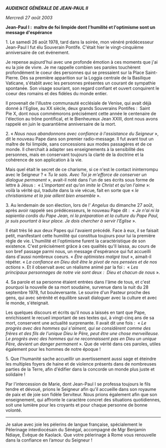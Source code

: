 ***AUDIENCE GÉNÉRALE DE JEAN-PAUL II***

*Mercredi 27 août 2003*

**Jean-Paul I :  maître de foi limpide dont l'humilité et l'optimisme sont un message d'espérance**

1. Le samedi 26 août 1978, tard dans la soirée, mon vénéré prédécesseur Jean-Paul I fut élu Souverain Pontife. C'était hier le vingt-cinquième anniversaire de cet événement.

Je repense aujourd'hui avec une profonde émotion à ces moments que j'ai eu la joie de vivre. Je me rappelle combien ses paroles touchèrent profondément le coeur des personnes qui se pressaient sur la Place Saint-Pierre. Dès sa première apparition sur la Loggia centrale de la Basilique Vaticane, s'établit avec les personnes présentes un courant de sympathie spontanée. Son visage souriant, son regard confiant et ouvert conquirent le coeur des romains et des fidèles du monde entier.

Il provenait de l'illustre communauté ecclésiale de Venise, qui avait déjà donné à l'Eglise, au XX siècle, deux grands Souverains Pontifes :  Saint Pie X, dont nous commémorons précisément cette année le centenaire de l'élection au trône pontifical, et le Bienheureux Jean XXIII, dont nous avons rappelé en juin le quarantième anniversaire de la mort.

2. « *Nous nous abandonnons avec confiance à l'assistance du Seigneur* », dit le nouveau Pape dans son premier radio-message. Il fut avant tout un maître de foi limpide, sans concessions aux modes passagères et de ce monde. Il cherchait à adapter ses enseignements à la sensibilité des personnes, mais en conservant toujours la clarté de la doctrine et la cohérence de son application à la vie.

Mais quel était le secret de ce charisme, si ce n'est le contact ininterrompu avec le Seigneur ? « *Tu le sais. Avec Toi je m'efforce de conserver un dialogue permanent* », avait-il noté dans l'un de ses écrits sous forme de lettre à Jésus :  « *L'important est qu'on imite le Christ et qu'on l'aime* »:  voilà la vérité qui, traduite dans la vie vécue, fait en sorte que « *le christianisme et la joie aillent bien ensemble* ».

3. Au lendemain de son élection, lors de l' *Angelus* du dimanche 27 août, après avoir rappelé ses prédécesseurs, le nouveau Pape dit :  « *Je n'ai ni la sapientia cordis du Pape Jean, ni la préparation et la culture du Pape Paul, je suis pourtant à leur place. Je dois chercher à servir l'Eglise* ».

Il était très lié aux deux Papes qui l'avaient précédé. Face à eux, il se faisait petit, manifestant cette humilité qui constitua toujours pour lui la première règle de vie. L'humilité et l'optimisme furent la caractéristique de son existence. C'est précisément grâce à ces qualités qu'Il laissa, au cours de son bref passage parmi nous, un message d'espérance qui fut accueilli dans d'aussi nombreux coeurs. « *Être optimistes malgré tout* », aimait-il répéter. « *La confiance en Dieu doit être le pivot de nos pensées et de nos actions* ». Et il observait avec un réalisme animé par la foi :  « *Les principaux personnages de notre vie sont deux :  Dieu et chacun de nous* ».

4. Sa parole et sa personne étaient entrées dans l'âme de tous, et c'est pourquoi la nouvelle de sa mort soudaine, survenue dans la nuit du 28 septembre 1978, fut bouleversante. Le sourire d'un Pasteur proche des gens, qui avec sérénité et équilibre savait dialoguer avec la culture et avec le monde, s'éteignait.

Les quelques discours et écrits qu'il nous a laissés en tant que Pape, enrichissent le recueil important de ses textes qui, à vingt-cinq ans de sa mort, conservent une actualité surprenante. Il avait dit une fois :  « *Le progrès avec des hommes qui s'aiment, qui se considèrent comme des frères et des fils de l'unique Dieu le Père, peut être une chose merveilleuse. Le progrès avec des hommes qui ne reconnaissent pas en Dieu un unique Père, devient un danger permanent* ». Que de vérité dans ces paroles, utiles également pour les hommes de notre époque !

5. Que l'humanité sache accueillir un avertissement aussi sage et éteindre les multiples foyers de haine et de violence présents dans de nombreuses parties de la Terre, afin d'édifier dans la concorde un monde plus juste et solidaire !

Par l'intercession de Marie, dont Jean-Paul I se professa toujours le fils tendre et dévoué, prions le Seigneur afin qu'il accueille dans son royaume de paix et de joie son fidèle Serviteur. Nous prions également afin que son enseignement, qui affronte le caractère concret des situations quotidiennes, soit une lumière pour les croyants et pour chaque personne de bonne volonté.

***

Je salue avec joie les pèlerins de langue française, spécialement le Pèlerinage interdiocésain du Sénégal, accompagné de Mgr Benjamin Ndiaye, Évêque de Kaolack. Que votre pèlerinage à Rome vous renouvelle dans la confiance en l’amour du Seigneur !